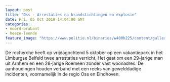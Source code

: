 ```yaml
---
layout: post
title: "Oss - Arrestaties na brandstichtingen en explosie"
date: Fri, 05 Oct 2018 14:04:00 GMT
categories: 
- noord-brabant 
- heeze-leende 
feature_image: "https://www.politie.nl/binaries/w400h225/content/gallery/politie/nieuws/2018/oktober/09-ob/huisje.jpg"
---
```


De recherche heeft op vrijdagochtend 5 oktober op een vakantiepark in het Limburgse Belfeld twee arrestaties verricht. Het gaat om een 29-jarige man uit Arnhem en een 28-jarige Roemeen zonder vast woonadres. De aanhoudingen houden verband met een reeks van gewelddadige incidenten, voornamelijk in de regio Oss en Eindhoven.
